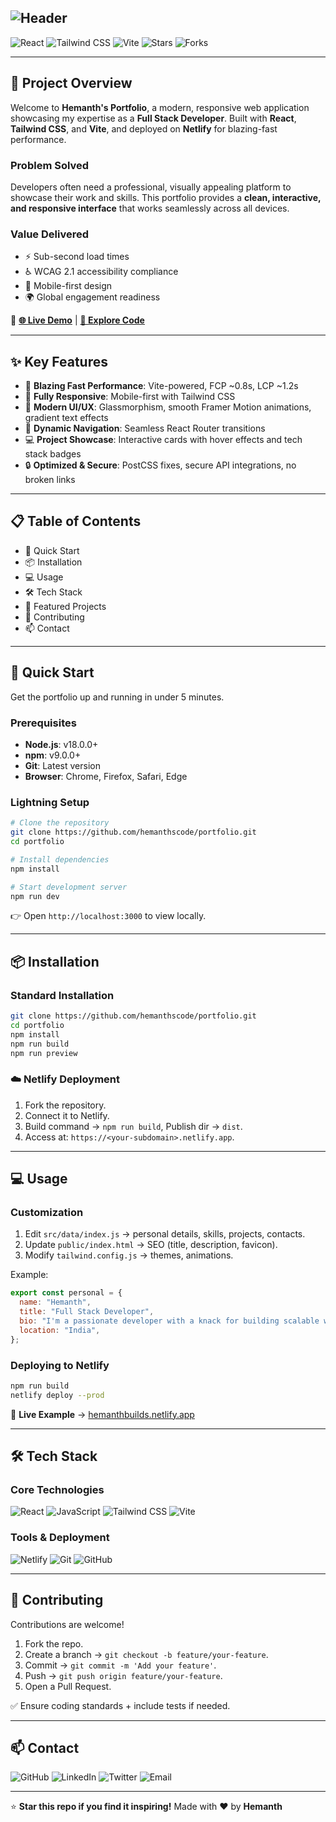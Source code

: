 
## ![Header](https://capsule-render.vercel.app/api?type=waving&color=gradient&customColorList=0,2,2,5,30&height=200&section=header&text=Hemanth%27s%20Portfolio&fontSize=50&animation=fadeIn&fontColor=ffffff)  

![React](https://img.shields.io/badge/React-20232A?style=for-the-badge&logo=react&logoColor=61DAFB) 
![Tailwind CSS](https://img.shields.io/badge/Tailwind_CSS-38B2AC?style=for-the-badge&logo=tailwind-css&logoColor=white)
![Vite](https://img.shields.io/badge/Vite-B73BFE?style=for-the-badge&logo=vite&logoColor=FFD62E)
![Stars](https://img.shields.io/github/stars/hemanthscode/portfolio?style=for-the-badge&logo=github&color=yellow)
![Forks](https://img.shields.io/github/forks/hemanthscode/portfolio?style=for-the-badge&logo=github)

---

## 🎯 Project Overview  

Welcome to **Hemanth's Portfolio**, a modern, responsive web application showcasing my expertise as a **Full Stack Developer**. Built with **React**, **Tailwind CSS**, and **Vite**, and deployed on **Netlify** for blazing-fast performance.  

### Problem Solved  
Developers often need a professional, visually appealing platform to showcase their work and skills. This portfolio provides a **clean, interactive, and responsive interface** that works seamlessly across all devices.  

### Value Delivered  
- ⚡ Sub-second load times  
- ♿ WCAG 2.1 accessibility compliance  
- 📱 Mobile-first design  
- 🌍 Global engagement readiness  

🔗 **[🌐 Live Demo](https://hemanthbuilds.netlify.app)** | **[📂 Explore Code](https://github.com/hemanthscode/portfolio)**  

---

## ✨ Key Features  

- 🚀 **Blazing Fast Performance**: Vite-powered, FCP ~0.8s, LCP ~1.2s  
- 📱 **Fully Responsive**: Mobile-first with Tailwind CSS  
- 🎨 **Modern UI/UX**: Glassmorphism, smooth Framer Motion animations, gradient text effects  
- 🔗 **Dynamic Navigation**: Seamless React Router transitions  
- 💻 **Project Showcase**: Interactive cards with hover effects and tech stack badges  
- 🔒 **Optimized & Secure**: PostCSS fixes, secure API integrations, no broken links  

---

## 📋 Table of Contents  

- 🚀 Quick Start  
- 📦 Installation  
- 💻 Usage  
- 🛠️ Tech Stack  
- 📖 Featured Projects  
- 🤝 Contributing  
- 📫 Contact  

---

## 🚀 Quick Start  

Get the portfolio up and running in under 5 minutes.  

### Prerequisites  
- **Node.js**: v18.0.0+  
- **npm**: v9.0.0+  
- **Git**: Latest version  
- **Browser**: Chrome, Firefox, Safari, Edge  

### Lightning Setup  

```bash
# Clone the repository
git clone https://github.com/hemanthscode/portfolio.git
cd portfolio

# Install dependencies
npm install

# Start development server
npm run dev
````

👉 Open `http://localhost:3000` to view locally.

---

## 📦 Installation

### Standard Installation

```bash
git clone https://github.com/hemanthscode/portfolio.git
cd portfolio
npm install
npm run build
npm run preview
```

### ☁️ Netlify Deployment

1. Fork the repository.
2. Connect it to Netlify.
3. Build command → `npm run build`, Publish dir → `dist`.
4. Access at: `https://<your-subdomain>.netlify.app`.

---

## 💻 Usage

### Customization

1. Edit `src/data/index.js` → personal details, skills, projects, contacts.
2. Update `public/index.html` → SEO (title, description, favicon).
3. Modify `tailwind.config.js` → themes, animations.

Example:

```javascript
export const personal = {
  name: "Hemanth",
  title: "Full Stack Developer",
  bio: "I'm a passionate developer with a knack for building scalable web applications and crafting seamless user experiences.",
  location: "India",
};
```

### Deploying to Netlify

```bash
npm run build
netlify deploy --prod
```

🔗 **Live Example** → [hemanthbuilds.netlify.app](https://hemanthbuilds.netlify.app)

---

## 🛠️ Tech Stack

### Core Technologies

![React](https://img.shields.io/badge/React-20232A?style=for-the-badge\&logo=react\&logoColor=61DAFB)
![JavaScript](https://img.shields.io/badge/JavaScript-323330?style=for-the-badge\&logo=javascript\&logoColor=F7DF1E)
![Tailwind CSS](https://img.shields.io/badge/Tailwind_CSS-38B2AC?style=for-the-badge\&logo=tailwind-css\&logoColor=white)
![Vite](https://img.shields.io/badge/Vite-B73BFE?style=for-the-badge\&logo=vite\&logoColor=FFD62E)

### Tools & Deployment

![Netlify](https://img.shields.io/badge/Netlify-00C7B7?style=for-the-badge\&logo=netlify\&logoColor=white)
![Git](https://img.shields.io/badge/Git-F05032?style=for-the-badge\&logo=git\&logoColor=white)
![GitHub](https://img.shields.io/badge/GitHub-181717?style=for-the-badge\&logo=github\&logoColor=white)

---


## 🤝 Contributing

Contributions are welcome!

1. Fork the repo.
2. Create a branch → `git checkout -b feature/your-feature`.
3. Commit → `git commit -m 'Add your feature'`.
4. Push → `git push origin feature/your-feature`.
5. Open a Pull Request.

✅ Ensure coding standards + include tests if needed.

---

## 📫 Contact

![GitHub](https://img.shields.io/badge/GitHub-hemanthscode-181717?style=for-the-badge\&logo=github)
![LinkedIn](https://img.shields.io/badge/LinkedIn-hemanthcodes-0A66C2?style=for-the-badge\&logo=linkedin)
![Twitter](https://img.shields.io/badge/Twitter-@hemanthscode-1DA1F2?style=for-the-badge\&logo=twitter)
![Email](https://img.shields.io/badge/Email-hemanths7.dev@gmail.com-D14836?style=for-the-badge\&logo=gmail)

---

⭐ **Star this repo if you find it inspiring!**
Made with ❤️ by **Hemanth**
